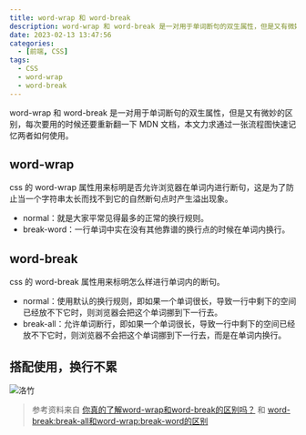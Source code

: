 ```yaml
---
title: word-wrap 和 word-break
description: word-wrap 和 word-break 是一对用于单词断句的双生属性，但是又有微妙的区别，每次要用的时候还要重新翻一下 MDN 文档，本文力求通过一张流程图快速记忆两者如何使用。
date: 2023-02-13 13:47:56
categories:
  - [前端, CSS]
tags:
  - CSS
  - word-wrap
  - word-break
---
```


<ins class="adsbygoogle" style="display:block; text-align:center;"  data-ad-layout="in-article" data-ad-format="fluid" data-ad-client="ca-pub-7962287588031867" data-ad-slot="2542544532"></ins><script> (adsbygoogle = window.adsbygoogle || []).push({});</script>


word-wrap 和 word-break 是一对用于单词断句的双生属性，但是又有微妙的区别，每次要用的时候还要重新翻一下 MDN 文档，本文力求通过一张流程图快速记忆两者如何使用。

## word-wrap

css 的 word-wrap 属性用来标明是否允许浏览器在单词内进行断句，这是为了防止当一个字符串太长而找不到它的自然断句点时产生溢出现象。

- normal：就是大家平常见得最多的正常的换行规则。
- break-word：一行单词中实在没有其他靠谱的换行点的时候在单词内换行。

## word-break

css 的 word-break 属性用来标明怎么样进行单词内的断句。

- normal：使用默认的换行规则，即如果一个单词很长，导致一行中剩下的空间已经放不下它时，则浏览器会把这个单词挪到下一行去。
- break-all：允许单词断行，即如果一个单词很长，导致一行中剩下的空间已经放不下它时，则浏览器不会把这个单词挪到下一行去，而是在单词内换行。

## 搭配使用，换行不累

![洛竹](https://picbed.qunarzz.com/3d7e329ab089d28c7bde5be75573f1d3.png)

> 参考资料来自 [你真的了解word-wrap和word-break的区别吗？](https://www.cnblogs.com/2050/archive/2012/08/10/2632256.html) 和 [word-break:break-all和word-wrap:break-word的区别](https://www.zhangxinxu.com/wordpress/2015/11/diff-word-break-break-all-word-wrap-break-word/)
